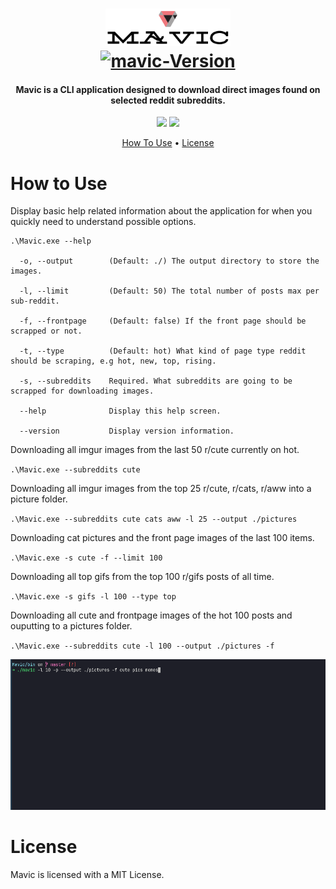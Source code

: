 <h1 align="center">
    <a href="https://github.com/tehstun/Mavic">
      <img src="./docs/img/logo.png" alt="mavic-logo" width="200">
    </a>
    <br/>
    <a href="https://github.com/tehstun/mavic">
      <img src="https://img.shields.io/badge/Mavic-v0.0.1-blue.svg" alt="mavic-Version">
    </a>
</h1>

<h4 align="center">Mavic is a CLI application designed to download direct images found on selected reddit subreddits.</h4>

<p align="center">
  <a>
    <img src="https://img.shields.io/badge/CommandLineParser-2.50.0-brightgreen.svg">
    <img src="https://img.shields.io/badge/Newtonsoft.Json-12.0.2-brightgreen.svg">
  </a>
</p>

<p align="center">
  <a href="#how-to-use">How To Use</a> •
  <a href="#license">License</a>
</p>

# How to Use

Display basic help related information about the application for when you quickly need to understand possible options.

```
.\Mavic.exe --help

  -o, --output        (Default: ./) The output directory to store the images.

  -l, --limit         (Default: 50) The total number of posts max per sub-reddit.

  -f, --frontpage     (Default: false) If the front page should be scrapped or not.

  -t, --type          (Default: hot) What kind of page type reddit should be scraping, e.g hot, new, top, rising.

  -s, --subreddits    Required. What subreddits are going to be scrapped for downloading images.

  --help              Display this help screen.

  --version           Display version information.
```

Downloading all imgur images from the last 50 r/cute currently on hot.

`.\Mavic.exe --subreddits cute`

Downloading all imgur images from the top 25 r/cute, r/cats, r/aww into a picture folder.

`.\Mavic.exe --subreddits cute cats aww -l 25 --output ./pictures`

Downloading cat pictures and the front page images of the last 100 items.

`.\Mavic.exe -s cute -f --limit 100`

Downloading all top gifs from the top 100 r/gifs posts of all time.

`.\Mavic.exe -s gifs -l 100 --type top`

Downloading all cute and frontpage images of the hot 100 posts and ouputting to a pictures folder.

`.\Mavic.exe --subreddits cute -l 100 --output ./pictures -f`

<div align="center">
    <img src="./docs/img/home.gif" width="650" />
</div>

# License

Mavic is licensed with a MIT License.
